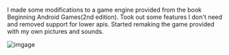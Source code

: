 I made some modifications to a game engine provided from the book Beginning Android Games(2nd edition). Took out some features I don't need and removed support for lower apis. Started remaking the game provided with my own pictures and sounds.

![imgage](http://i5.photobucket.com/albums/y158/pairenoid/Screenshot_2014-04-04-18-19-16_zpsfd460d07.png)
